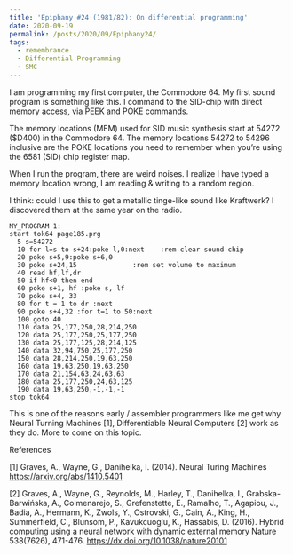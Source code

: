 ```yaml
---
title: 'Epiphany #24 (1981/82): On differential programming'
date: 2020-09-19
permalink: /posts/2020/09/Epiphany24/
tags:
  - remembrance 
  - Differential Programming
  - SMC
---
```



I am programming my first computer, the Commodore 64. My first sound program is something like this. I command to the SID-chip with direct memory access, via PEEK and POKE commands.

The memory locations (MEM) used for SID music synthesis start at 54272 ($D400) in the Commodore 64. The memory locations 54272 to 54296 inclusive are the POKE locations you need to remember when you’re using the 6581 (SID) chip register map.

When I run the program, there are weird noises. I realize I have typed a memory location wrong, I am reading & writing to a random region.

I think: could I use this to get a metallic tinge-like sound like Kraftwerk? I discovered them at the same year on the radio.

```
MY_PROGRAM 1:
start tok64 page185.prg
  5 s=54272
  10 for l=s to s+24:poke l,0:next    :rem clear sound chip
  20 poke s+5,9:poke s+6,0
  30 poke s+24,15              :rem set volume to maximum
  40 read hf,lf,dr
  50 if hf<0 then end
  60 poke s+1, hf :poke s, lf
  70 poke s+4, 33
  80 for t = 1 to dr :next
  90 poke s+4,32 :for t=1 to 50:next
  100 goto 40
  110 data 25,177,250,28,214,250
  120 data 25,177,250,25,177,250
  130 data 25,177,125,28,214,125
  140 data 32,94,750,25,177,250
  150 data 28,214,250,19,63,250
  160 data 19,63,250,19,63,250
  170 data 21,154,63,24,63,63
  180 data 25,177,250,24,63,125
  190 data 19,63,250,-1,-1,-1
stop tok64
````

This is one of the reasons early / assembler programmers like me get why Neural Turning Machines [1], Differentiable Neural Computers [2] work as they do. More to come on this topic.

References

[1] Graves, A., Wayne, G., Danihelka, I. (2014). Neural Turing Machines https://arxiv.org/abs/1410.5401

[2]  Graves, A., Wayne, G., Reynolds, M., Harley, T., Danihelka, I., Grabska-Barwińska, A., Colmenarejo, S., Grefenstette, E., Ramalho, T., Agapiou, J., Badia, A., Hermann, K., Zwols, Y., Ostrovski, G., Cain, A., King, H., Summerfield, C., Blunsom, P., Kavukcuoglu, K., Hassabis, D. (2016). Hybrid computing using a neural network with dynamic external memory Nature 538(7626), 471-476. https://dx.doi.org/10.1038/nature20101